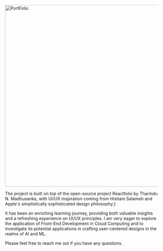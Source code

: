<img width="600" alt="PortFolio" src="https://github.com/akhmadmamirov/portfolio/assets/105142060/44d1df1b-d983-4144-8725-c7cc1762bcc2">

The project is built on top of the open-source project Reactfolio by Tharindu N. Madhusanka, with UI/UX inspiration coming from Hisham Salameh and Apple's simplistically sophisticated design philosophy;)

It has been an enriching learning journey, providing both valuable insights and a refreshing experience on UI/UX principles. I am very eager to explore the application of Front-End Development in Cloud Computing and to investigate its potential applications in crafting user-centered designs in the realms of AI and ML.

Please feel free to reach me out if you have any questions.
